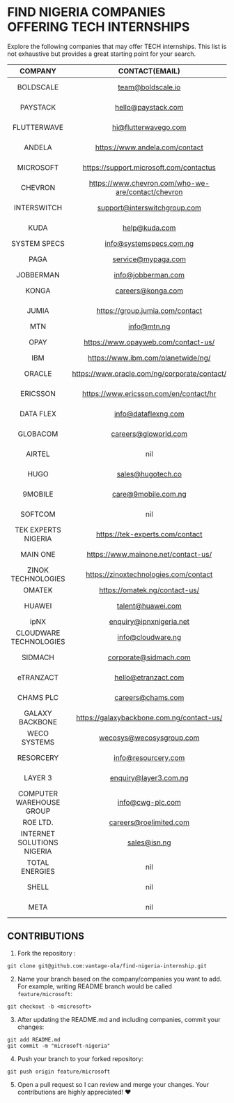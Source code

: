 # FIND NIGERIA COMPANIES OFFERING TECH INTERNSHIPS

Explore the following companies that may offer TECH internships. This list is not exhaustive but provides a great starting point for your search.

|          COMPANY           |                   CONTACT(EMAIL)                   |                                             CAREER URL                                             |
| :------------------------: | :------------------------------------------------: | :------------------------------------------------------------------------------------------------: |
|         BOLDSCALE          |                 team@boldscale.io                  |                       [BOLDSCALE CAREERS](https://www.boldscale.io/careers)                        |
|          PAYSTACK          |                 hello@paystack.com                 |                          [PAYSTACK CAREERS](https://paystack.com/careers)                          |
|        FLUTTERWAVE         |                hi@flutterwavego.com                |                     [FLUTTERWAVE CAREERS](https://flutterwave.com/ng/careers)                      |
|           ANDELA           |           https://www.andela.com/contact           |               [ANDELA CAREERS](https://andela.wd1.myworkdayjobs.com/en-US/External)                |
|         MICROSOFT          |      https://support.microsoft.com/contactus       |       [MICROSOFT CAREERS](https://careers.microsoft.com/v2/global/en/programs/students.html)       |
|          CHEVRON           | https://www.chevron.com/who-we-are/contact/chevron |                     [CHEVRON CAREERS](https://careers.chevron.com/internship)                      |
|        INTERSWITCH         |            support@interswitchgroup.com            |               [INTERSWITCH CAREERS](https://careers.interswitchgroup.com/Home/Index)               |
|            KUDA            |                   help@kuda.com                    |                              [KUDA CAREERS](https://kuda.com/careers)                              |
|        SYSTEM SPECS        |              info@systemspecs.com.ng               |                                                nil                                                 |
|            PAGA            |                 service@mypaga.com                 |                            [PAGA CAREERS](https://wearepaga.com/jobs/)                             |
|         JOBBERMAN          |                 info@jobberman.com                 |                                                nil                                                 |
|           KONGA            |                 careers@konga.com                  |                           [KONGA CAREERS](https://www.konga.com/careers)                           |
|           JUMIA            |          https://group.jumia.com/contact           |                 [JUMIA CAREERS](https://group.jumia.com/careers?location=nigeria)                  |
|            MTN             |                    info@mtn.ng                     |                             [MTN CAREERS](https://www.mtn.ng/career/)                              |
|            OPAY            |        https://www.opayweb.com/contact-us/         |                     [OPAY CAREERS](https://www.opaycheckout.com/careers.html)                      |
|            IBM             |         https://www.ibm.com/planetwide/ng/         |                       [IBM CAREERS](https://www.ibm.com/careers/internships)                       |
|           ORACLE           |    https://www.oracle.com/ng/corporate/contact/    |                [ORACLE CAREERS](https://www.oracle.com/ng/careers/students-grads/)                 |
|          ERICSSON          |       https://www.ericsson.com/en/contact/hr       |                      [ERICSSON CAREERS](https://www.ericsson.com/en/careers)                       |
|         DATA FLEX          |                info@dataflexng.com                 |                     [DATA FLEX CAREERS](https://dataflexng.com/about/careers/)                     |
|          GLOBACOM          |                careers@gloworld.com                |                      [GLOBACOM CAREERS](https://www.gloworld.com/ng/careers)                       |
|           AIRTEL           |                        nil                         |                         [AIRTEL CAREERS](https://www.airtel.com.ng/career)                         |
|            HUGO            |                 sales@hugotech.co                  |                            [HUGO CAREERS](https://hugotech.co/careers/)                            |
|          9MOBILE           |                care@9mobile.com.ng                 |                         [9MOBILE CAREERS](https://careers.9mobile.com.ng/)                         |
|          SOFTCOM           |                        nil                         |                         [SOFTCOM CAREERS](https://careers.9mobile.com.ng/)                         |
|    TEK EXPERTS NIGERIA     |          https://tek-experts.com/contact           |                   [TEK EXPERTS CAREERS](https://careers.tek-experts.com/nigeria)                   |
|          MAIN ONE          |        https://www.mainone.net/contact-us/         |                          [MAIN ONE CAREERS](https://career.mainone.net/)                           |
|     ZINOK TECHNOLOGIES     |       https://zinoxtechnologies.com/contact        |                                                nil                                                 |
|           OMATEK           |           https://omatek.ng/contact-us/            |                                                nil                                                 |
|           HUAWEI           |                 talent@huawei.com                  |                            [HUAWEI CAREERS](https://career.huawei.com/)                            |
|            ipNX            |              enquiry@ipnxnigeria.net               |                          [iPNX CAREERS](https://careers.ipnxnigeria.net/)                          |
|   CLOUDWARE TECHNOLOGIES   |                 info@cloudware.ng                  |                    [CLOUDWARE CAREERS](https://cloudware.ng/about-us/careers/)                     |
|          SIDMACH           |               corporate@sidmach.com                |                          [SIDMACH CAREERS](https://sidmach.com/careers/)                           |
|         eTRANZACT          |                hello@etranzact.com                 |                        [eTRANZACT CAREERS](https://etranzact.com/#/careers)                        |
|         CHAMS PLC          |                 careers@chams.com                  |                          [CHAMS CAREEERS](https://chamsplc.com/careers/)                           |
|      GALAXY BACKBONE       |     https://galaxybackbone.com.ng/contact-us/      |                     [GALAXY BACKBONE](https://galaxybackbone.com.ng/careers/)                      |
|        WECO SYSTEMS        |              wecosys@wecosysgroup.com              |                           [WECO CAREERS](https://wecosysgroup.com/jobs/)                           |
|         RESORCERY          |                info@resourcery.com                 |            [RESOURCERY CAREERS](https://resourcery.com/resourcery-internship-program/)             |
|          LAYER 3           |               enquiry@layer3.com.ng                |                          [LAYER 3 CAREERS](https://www.layer3.ng/career/)                          |
|  COMPUTER WAREHOUSE GROUP  |                  info@cwg-plc.com                  |                            [CWP CAREERS](https://cwg-plc.com/careers/)                             |
|          ROE LTD.          |               careers@roelimited.com               |                 [ROE CAREERS](https://www.roelimited.com/index2a9c.html?page_id=9)                 |
| INTERNET SOLUTIONS NIGERIA |                    sales@isn.ng                    |                                [ISN CAREERS](https://isn.ng/jobs/)                                 |
|       TOTAL ENERGIES       |                        nil                         |                 [TOTAL CAREERS](https://totalenergies.avature.net/en_US/careers/)                  |
|           SHELL            |                        nil                         | [SHELL CAREERS](https://www.shell.com.ng/careers/students-and-graduates/assessed-internships.html) |
|           META            |                        nil                         | [META CAREERS](https://www.metacareers.com/careerprograms/students/) |

## CONTRIBUTIONS

1.  Fork the repository :

```shell
git clone git@github.com:vantage-ola/find-nigeria-internship.git
```

2.  Name your branch based on the company/companies you want to add. For example, writing README branch would be called `feature/microsoft`:

```shell
git checkout -b <microsoft>
```

3.  After updating the README.md and including companies, commit your changes:

```shell
git add README.md
git commit -m "microsoft-nigeria"
```

4.  Push your branch to your forked repository:

```shell
git push origin feature/microsoft
```

5.  Open a pull request so I can review and merge your changes. Your contributions are highly appreciated! ❤️

